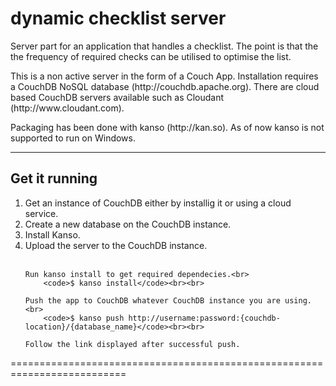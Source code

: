 <h1>dynamic checklist server</h1>
<p>
Server part for an application that handles a checklist. The point is that the the frequency of required checks can be utilised to optimise the list.
</p>

<p>
This is a non active server in the form of a Couch App. Installation requires a CouchDB NoSQL database (http://couchdb.apache.org). There are cloud based CouchDB servers available such as Cloudant (http://www.cloudant.com).
</p>

<p>
Packaging has been done with kanso (http://kan.so). As of now kanso is not supported to run on Windows.
</p>
<hr>

<h2>Get it running</h2>

<ol>
<li>Get an instance of CouchDB either by installig it or using a cloud service.</li>

<li>Create a new database on the CouchDB instance.</li>

<li>Install Kanso.</li>

<li>
    Upload the server to the CouchDB instance.<br><br>

    Run kanso install to get required dependecies.<br>
        <code>$ kanso install</code><br><br>

    Push the app to CouchDB whatever CouchDB instance you are using.<br>
        <code>$ kanso push http://username:password:{couchdb-location}/{database_name}</code><br><br>

    Follow the link displayed after successful push.
</li>
    
</ol>

==========================================================================
